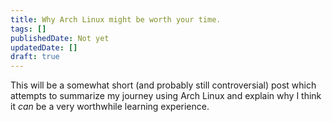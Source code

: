 ```yaml
---
title: Why Arch Linux might be worth your time.
tags: []
publishedDate: Not yet
updatedDate: []
draft: true
---
```


This will be a somewhat short (and probably still controversial) post which attempts to summarize my journey using Arch Linux and explain why I think it _can_ be a very worthwhile learning experience.
